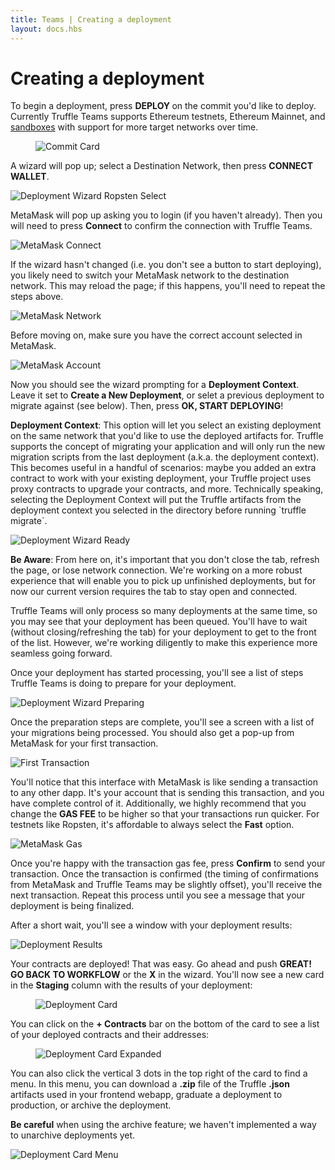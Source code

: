 ```yaml
---
title: Teams | Creating a deployment
layout: docs.hbs
---
```

# Creating a deployment

To begin a deployment, press **<span class="inline-button">DEPLOY <i class="far fa-parachute-box"></i></span>**  on the commit you'd like to deploy. Currently Truffle Teams supports Ethereum testnets, Ethereum Mainnet, and [sandboxes](/docs/teams/sandboxes/sandboxes-overview) with support for more target networks over time.

<figure>
  <img class="mb-5" src="/img/docs/teams/commit-card.png" alt="Commit Card">
</figure>

A wizard will pop up; select a Destination Network, then press **<span class="inline-button">CONNECT WALLET</span>**.

![Deployment Wizard Ropsten Select](/img/tutorials/learn-how-to-deploy-with-truffle-teams/deployment-wizard-ropsten-select.png)

MetaMask will pop up asking you to login (if you haven't already). Then you will need to press **Connect** to confirm the connection with Truffle Teams.

![MetaMask Connect](/img/tutorials/learn-how-to-deploy-with-truffle-teams/metamask-connect.png)

If the wizard hasn't changed (i.e. you don't see a button to start deploying), you likely need to switch your MetaMask network to the destination network. This may reload the page; if this happens, you'll need to repeat the steps above.

![MetaMask Network](/img/tutorials/learn-how-to-deploy-with-truffle-teams/metamask-network.png)

Before moving on, make sure you have the correct account selected in MetaMask.

![MetaMask Account](/img/tutorials/learn-how-to-deploy-with-truffle-teams/metamask-account.png)

Now you should see the wizard prompting for a **Deployment Context**. Leave it set to **Create a New Deployment**, or selet a previous deployment to migrate against (see below). Then, press **<span class="inline-button">OK, START DEPLOYING</span>**!

<p class="alert alert-info">
<strong><i class="far fa-info-circle"></i> Deployment Context</strong>: This option will let you select an existing deployment on the same network that you'd like to use the deployed artifacts for. Truffle supports the concept of migrating your application and will only run the new migration scripts from the last deployment (a.k.a. the deployment context). This becomes useful in a handful of scenarios: maybe you added an extra contract to work with your existing deployment, your Truffle project uses proxy contracts to upgrade your contracts, and more. Technically speaking, selecting the Deployment Context will put the Truffle artifacts from the deployment context you selected in the directory before running `truffle migrate`.
</p>

![Deployment Wizard Ready](/img/tutorials/learn-how-to-deploy-with-truffle-teams/deployment-wizard-ready.png)

<p class="alert alert-warning">
<strong><i class="far fa-exclamation-triangle"></i> Be Aware</strong>: From here on, it's important that you don't close the tab, refresh the page, or lose network connection. We're working on a more robust experience that will enable you to pick up unfinished deployments, but for now our current version requires the tab to stay open and connected.
</p>

Truffle Teams will only process so many deployments at the same time, so you may see that your deployment has been queued. You'll have to wait (without closing/refreshing the tab) for your deployment to get to the front of the list. However, we're working diligently to make this experience more seamless going forward.

Once your deployment has started processing, you'll see a list of steps Truffle Teams is doing to prepare for your deployment.

![Deployment Wizard Preparing](/img/tutorials/learn-how-to-deploy-with-truffle-teams/deployment-wizard-preparing.png)

Once the preparation steps are complete, you'll see a screen with a list of your migrations being processed. You should also get a pop-up from MetaMask for your first transaction.

![First Transaction](/img/tutorials/learn-how-to-deploy-with-truffle-teams/first-transaction.png)

You'll notice that this interface with MetaMask is like sending a transaction to any other dapp. It's your account that is sending this transaction, and you have complete control of it. Additionally, we highly recommend that you change the **GAS FEE** to be higher so that your transactions run quicker. For testnets like Ropsten, it's affordable to always select the **Fast** option.

![MetaMask Gas](/img/tutorials/learn-how-to-deploy-with-truffle-teams/metamask-gas.png)

Once you're happy with the transaction gas fee, press **Confirm** to send your transaction. Once the transaction is confirmed (the timing of confirmations from MetaMask and Truffle Teams may be slightly offset), you'll receive the next transaction. Repeat this process until you see a message that your deployment is being finalized.

After a short wait, you'll see a window with your deployment results:

![Deployment Results](/img/tutorials/learn-how-to-deploy-with-truffle-teams/deployment-results.png)

Your contracts are deployed! That was easy. Go ahead and push **<span class="inline-button">GREAT! GO BACK TO WORKFLOW</span>** or the **X** in the wizard. You'll now see a new card in the **Staging** column with the results of your deployment:

<figure>
  <img class="mb-5" src="/img/docs/teams/deployment-card.png" alt="Deployment Card">
</figure>

You can click on the **+ Contracts** bar on the bottom of the card to see a list of your deployed contracts and their addresses:

<figure>
  <img class="mb-5" src="/img/docs/teams/deployment-card-expanded.png" alt="Deployment Card Expanded">
</figure>

You can also click the vertical 3 dots in the top right of the card to find a menu. In this menu, you can download a **.zip** file of the Truffle **.json** artifacts used in your frontend webapp, graduate a deployment to production, or archive the deployment.

<p class="alert alert-warning">
<strong><i class="far fa-exclamation-triangle"></i> Be careful</strong> when using the archive feature; we haven't implemented a way to unarchive deployments yet.
</p>

![Deployment Card Menu](/img/tutorials/learn-how-to-deploy-with-truffle-teams/deployment-card-menu.png)
